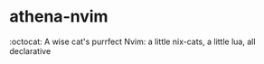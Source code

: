 # athena-nvim
:octocat: A wise cat's purrfect Nvim: a little nix-cats, a little lua, all declarative
